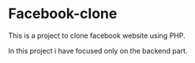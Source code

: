 # Facebook-clone


This is a project to clone facebook website using PHP.

In this project i have focused only on the backend part.
